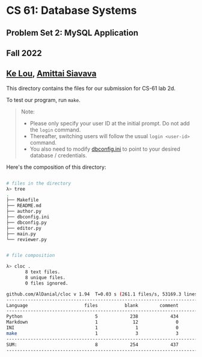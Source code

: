 # CS 61: Database Systems
## Problem Set 2: MySQL Application
## Fall 2022
## [Ke Lou](https://github.com/fpoon777), [Amittai Siavava](https://github.com/siavava)

This directory contains the files for our submission
for CS-61 lab 2d.

To test our program, run `make`.

> Note:
> - Please only specify your user ID at the initial prompt.
>   Do not add the `login` command.
> - Thereafter, switching users will follow the usual `login <user-id>` command.
> - You also need to modify
>   [dbconfig.ini][def] to point to your desired database / credentials.


Here's the composition of this directory:

```bash

# files in the directory
λ> tree
.
├── Makefile
├── README.md
├── author.py
├── dbconfig.ini
├── dbconfig.py
├── editor.py
├── main.py
└── reviewer.py


# file composition

λ> cloc .
       8 text files.
       8 unique files.                              
       0 files ignored.

github.com/AlDanial/cloc v 1.94  T=0.03 s (261.1 files/s, 53169.3 lines/s)
-------------------------------------------------------------------------------
Language                     files          blank        comment           code
-------------------------------------------------------------------------------
Python                           5            238            434            887
Markdown                         1             12              0             41
INI                              1              1              0              5
make                             1              3              3              5
-------------------------------------------------------------------------------
SUM:                             8            254            437            938
-------------------------------------------------------------------------------
```


[def]: dbconfig.ini
